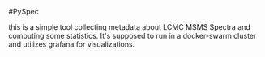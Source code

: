 #PySpec

this is a simple tool collecting metadata about LCMC MSMS Spectra and computing some statistics. It's supposed
to run in a docker-swarm cluster and utilizes grafana for visualizations.
